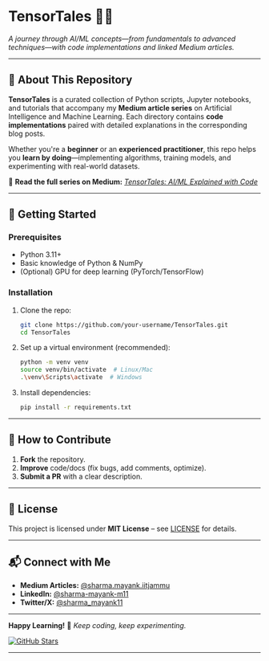 <!-- # TensorTales
AI Chronicles: From Novice to Ninja -->

# **TensorTales** 🧠📖  

*A journey through AI/ML concepts—from fundamentals to advanced techniques—with code implementations and linked Medium articles.*  

---

## **📖 About This Repository**  
**TensorTales** is a curated collection of Python scripts, Jupyter notebooks, and tutorials that accompany my **Medium article series** on Artificial Intelligence and Machine Learning. Each directory contains **code implementations** paired with detailed explanations in the corresponding blog posts.  

Whether you're a **beginner** or an **experienced practitioner**, this repo helps you **learn by doing**—implementing algorithms, training models, and experimenting with real-world datasets.  

🔗 **Read the full series on Medium:** [*TensorTales: AI/ML Explained with Code*](#)  

---

## **🚀 Getting Started**  

### **Prerequisites**  
- Python 3.11+  
- Basic knowledge of Python & NumPy  
- (Optional) GPU for deep learning (PyTorch/TensorFlow)  

### **Installation**  
1. Clone the repo:  
   ```bash
   git clone https://github.com/your-username/TensorTales.git
   cd TensorTales
   ```  
2. Set up a virtual environment (recommended):  
   ```bash
   python -m venv venv
   source venv/bin/activate  # Linux/Mac
   .\venv\Scripts\activate  # Windows
   ```  
3. Install dependencies:  
   ```bash
   pip install -r requirements.txt
   ```  

---

<!-- ## **📚 Article Index & Code Guide**  

| **Article Title** | **Medium Link** | **Code Directory** | **Key Topics Covered** |
|------------------|----------------|-------------------|----------------------|
| **1. Introduction to ML: Linear Regression from Scratch** | [Link](#) | [`/01_linear_regression`](/01_linear_regression) | NumPy, Gradient Descent |
| **2. Decision Trees & Random Forests Explained** | [Link](#) | [`/02_decision_trees`](/02_decision_trees) | Scikit-Learn, Ensemble Learning |
| **3. Neural Networks 101 with PyTorch** | [Link](#) | [`/03_neural_nets`](/03_neural_nets) | PyTorch Basics, MNIST Classification |
| **4. CNNs for Image Classification (TensorFlow)** | [Link](#) | [`/04_cnns`](/04_cnns) | Convolutional Layers, Data Augmentation |
| **5. Transformers & NLP: Fine-Tuning BERT** | [Link](#) | [`/05_transformers`](/05_transformers) | HuggingFace, Text Classification |

*(Add more as you publish new articles!)*  

---

## **🛠️ Project Structure**  
```bash
TensorTales/  
│
├── 01_linear_regression/       # Linear Regression from Scratch
│   ├── linear_regression.py
│   └── README.md
│
├── 02_decision_trees/         # Decision Trees & Random Forests
│   ├── decision_tree.ipynb
│   └── dataset/
│
├── 03_neural_nets/            # PyTorch Neural Networks
│   ├── mnist_classifier.py
│   └── utils.py
│
├── ...                        # More topics coming soon!
│
├── requirements.txt           # Python dependencies
└── README.md                  # This file
```

--- -->

## **🤝 How to Contribute**  
1. **Fork** the repository.  
2. **Improve** code/docs (fix bugs, add comments, optimize).  
3. **Submit a PR** with a clear description.   

---

## **📜 License**  
This project is licensed under **MIT License** – see [LICENSE](/LICENSE) for details.  

---

## **📬 Connect with Me**  
- **Medium Articles:** [@sharma.mayank.iitjammu](https://medium.com/@sharma.mayank.iitjammu)  
- **LinkedIn:** [@sharma-mayank-m11](https://www.linkedin.com/in/sharma-mayank-m11/)  
- **Twitter/X:** [@sharma_mayank11](https://x.com/sharma_mayank11)  

---

**Happy Learning!** 🚀 *Keep coding, keep experimenting.*  

[![GitHub Stars](https://img.shields.io/github/stars/mayank1101/TensorTales?style=social)]([https://github.com/mayank1101/TensorTales](https://github.com/mayank1101/TensorTales))

---

<!--### **🔍 Preview of Upcoming Topics**  
- Reinforcement Learning (Q-Learning)  
- GANs: Generating Fake Images  
- Deploying ML Models with Flask

*Want a specific topic covered? Open an issue!* -->
